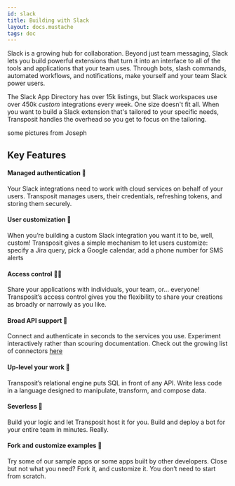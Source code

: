 ```yaml
---
id: slack
title: Building with Slack
layout: docs.mustache
tags: doc
---
```


Slack is a growing hub for collaboration. Beyond just team messaging, Slack lets you build powerful extensions that turn it into an interface to all of the tools and applications that your team uses. Through bots, slash commands, automated workflows, and notifications, make yourself and your team Slack power users.

The Slack App Directory has over 15k listings, but Slack workspaces use over 450k _custom_ integrations every week. One size doesn't fit all. When you want to build a Slack extension that's tailored to your specific needs, Transposit handles the overhead so you get to focus on the tailoring.


some pictures from Joseph

## Key Features

#### Managed authentication 🔐
Your Slack integrations need to work with cloud services on behalf of your users. Transposit manages users, their credentials, refreshing tokens, and storing them securely.

#### User customization 🎨
When you’re building a custom Slack integration you want it to be, well, custom! Transposit gives a simple mechanism to let users customize: specify a Jira query, pick a Google calendar, add a phone number for SMS alerts

#### Access control 👮‍♀️
Share your applications with individuals, your team, or... everyone! Transposit’s access control gives you the flexibility to share your creations as broadly or narrowly as you like.

#### Broad API support 📱
Connect and authenticate in seconds to the services you use. Experiment interactively rather than scouring documentation. Check out the growing list of connectors [here](/docs/references/data-connectors/)

#### Up-level your work 🤔
Transposit’s relational engine puts SQL in front of any API. Write less code in a language designed to manipulate, transform, and compose data.

#### Severless 🚀
Build your logic and let Transposit host it for you. Build and deploy a bot for your entire team in minutes. Really.

#### Fork and customize examples 🌳
Try some of our sample apps or some apps built by other developers. Close but not what you need? Fork it, and customize it. You don’t need to start from scratch.